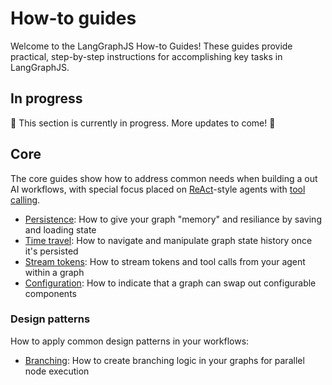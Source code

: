 # How-to guides

Welcome to the LangGraphJS How-to Guides! These guides provide practical, step-by-step instructions for accomplishing key tasks in LangGraphJS. 

## In progress

🚧 This section is currently in progress. More updates to come! 🚧


## Core

The core guides show how to address common needs when building a out AI workflows, with special focus placed on [ReAct](https://arxiv.org/abs/2210.03629)-style agents with [tool calling](https://js.langchain.com/v0.2/docs/how_to/tool_calling/).

- [Persistence](persistence.ipynb): How to give your graph "memory" and resiliance by saving and loading state
- [Time travel](time-travel.ipynb): How to navigate and manipulate graph state history once it's persisted
- [Stream tokens](stream-tokens.ipynb): How to stream tokens and tool calls from your agent within a graph
- [Configuration](configuration.ipynb): How to indicate that a graph can swap out configurable components

### Design patterns

How to apply common design patterns in your workflows:

- [Branching](branching.ipynb): How to create branching logic in your graphs for parallel node execution